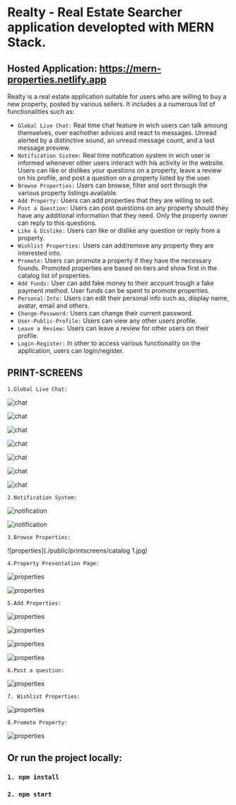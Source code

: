 # Realty - Real Estate Searcher application developted with MERN Stack.

## Hosted Application: https://mern-properties.netlify.app

 Realty is a real estate application suitable for users who are willing to buy a new property, posted by various sellers. It includes a a numerous list of functionalities such as:
 - `Global Live Chat:` Real time chat feature in wich users can talk amoung themselves, over eachother advices and react to messages. Unread alerted by a distinctive sound, an unread message count, and a last message preview.
 - `Notification Sistem:` Real time notification system in wich user is informed whenever other users interact with his activity in the website. Users can like or dislikes your questions on a property, leave a review on his profile, and post a question on a property listed by the user.
 - `Browse Properties:` Users can browse, filter and sort through the various property listings available.
 - `Add Property:` Users can add properties that they are willing to sell.
 - `Post a Question:` Users can post questions on any property should they have any additional information that they need. Only the property owner can reply to this questions.
 - `Like & Dislike:` Users can like or dislike any question or reply from a property.
 - `Wishlist Properties:` Users can add/remove any property they are interested into.
 - `Promote:` Users can promote a property if they have the necessary founds. Promoted properties are based on tiers and show first in the catalog list of properties.
 - `Add Funds:` User can add fake money to their account trough a fake payment method. User funds can be spent to promote properties.
 - `Personal-Info:` Users can edit their personal info such as, display name, avatar, email and others.
 - `Change-Password:` Users can change their current password.
 - `User-Public-Profile:` Users can view any other users profile.
 - `Leave a Review:` Users can leave a review for other users on their profile.
 - `Login-Register:` In other to access various functionality on the application, users can login/register.


## PRINT-SCREENS

`1.Global Live Chat:`

![chat](./public/printscreens/chat1.jpg)

![chat](./public/printscreens/chat-reactions.jpg)

![chat](./public/printscreens/chat-typing.jpg)

![chat](./public/printscreens/chat-typing-2.jpg)

![chat](./public/printscreens/chat-user-left.jpg)

![chat](./public/printscreens/chat-unread-message.jpg)

![chat](./public/printscreens/chat-tap-new-message.jpg)



`2.Notification System:`

![notification](./public/printscreens/notifications-beel.jpg)

![notification](./public/printscreens/user-dashboard-notification-panel.jpg)



`3.Browse Properties:`

![properties](./public/printscreens/catalog 1.jpg)


`4.Property Presentation Page:`

![properties](./public/printscreens/property-1.jpg)

![properties](./public/printscreens/property-info.jpg)


`5.Add Properties:`

![properties](./public/printscreens/add-property-1.jpg)

![properties](./public/printscreens/add-property-2.jpg)

![properties](./public/printscreens/add-property-3.jpg)

![properties](./public/printscreens/add-property-progress.jpg)


`6.Post a question:`

![properties](./public/printscreens/property-questoin-section.jpg)


`7. Wishlist Properties:`

![properties](./public/printscreens/user-dashboard-wishlist.jpg)

`8.Promote Property:`

![properties](./public/printscreens/property-ad-plan.jpg)

















## Or run the project locally:

### `1. npm install`
### `2. npm start`
